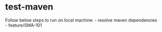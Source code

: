 # test-maven

Follow below steps to run on local machine: <incomplete>
	- resolve maven dependencies
    - feature/SMA-101
